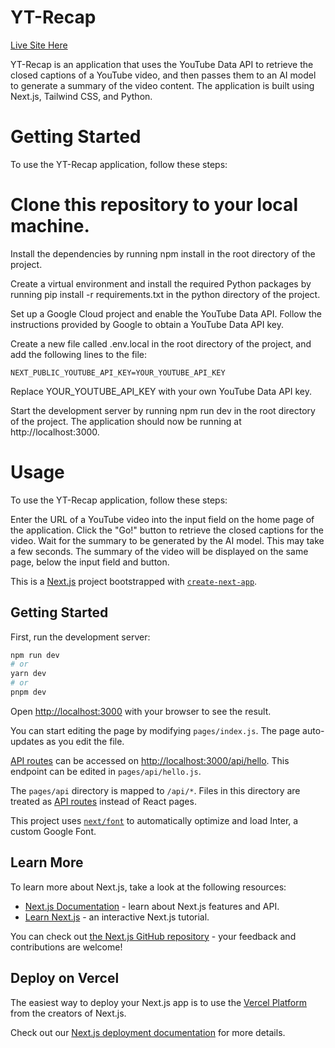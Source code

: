 # YT-Recap

[Live Site Here](https://yt-recap.vercel.app/) <br/>

YT-Recap is an application that uses the YouTube Data API to retrieve the closed captions of a YouTube video, and then passes them to an AI model to generate a summary of the video content. The application is built using Next.js, Tailwind CSS, and Python.

# Getting Started
To use the YT-Recap application, follow these steps:

# Clone this repository to your local machine.

Install the dependencies by running npm install in the root directory of the project.

Create a virtual environment and install the required Python packages by running pip install -r requirements.txt in the python directory of the project.

Set up a Google Cloud project and enable the YouTube Data API. Follow the instructions provided by Google to obtain a YouTube Data API key.

Create a new file called .env.local in the root directory of the project, and add the following lines to the file:

```
NEXT_PUBLIC_YOUTUBE_API_KEY=YOUR_YOUTUBE_API_KEY
```
Replace YOUR_YOUTUBE_API_KEY with your own YouTube Data API key.

Start the development server by running npm run dev in the root directory of the project. The application should now be running at http://localhost:3000.

# Usage
To use the YT-Recap application, follow these steps:

Enter the URL of a YouTube video into the input field on the home page of the application.
Click the "Go!" button to retrieve the closed captions for the video.
Wait for the summary to be generated by the AI model. This may take a few seconds.
The summary of the video will be displayed on the same page, below the input field and button.


This is a [Next.js](https://nextjs.org/) project bootstrapped with [`create-next-app`](https://github.com/vercel/next.js/tree/canary/packages/create-next-app).

## Getting Started

First, run the development server:

```bash
npm run dev
# or
yarn dev
# or
pnpm dev
```

Open [http://localhost:3000](http://localhost:3000) with your browser to see the result.

You can start editing the page by modifying `pages/index.js`. The page auto-updates as you edit the file.

[API routes](https://nextjs.org/docs/api-routes/introduction) can be accessed on [http://localhost:3000/api/hello](http://localhost:3000/api/hello). This endpoint can be edited in `pages/api/hello.js`.

The `pages/api` directory is mapped to `/api/*`. Files in this directory are treated as [API routes](https://nextjs.org/docs/api-routes/introduction) instead of React pages.

This project uses [`next/font`](https://nextjs.org/docs/basic-features/font-optimization) to automatically optimize and load Inter, a custom Google Font.

## Learn More

To learn more about Next.js, take a look at the following resources:

- [Next.js Documentation](https://nextjs.org/docs) - learn about Next.js features and API.
- [Learn Next.js](https://nextjs.org/learn) - an interactive Next.js tutorial.

You can check out [the Next.js GitHub repository](https://github.com/vercel/next.js/) - your feedback and contributions are welcome!

## Deploy on Vercel

The easiest way to deploy your Next.js app is to use the [Vercel Platform](https://vercel.com/new?utm_medium=default-template&filter=next.js&utm_source=create-next-app&utm_campaign=create-next-app-readme) from the creators of Next.js.

Check out our [Next.js deployment documentation](https://nextjs.org/docs/deployment) for more details.
